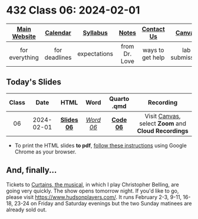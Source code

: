 # 432 Class 06: 2024-02-01

[Main Website](https://thomaselove.github.io/432-2024/) | [Calendar](https://thomaselove.github.io/432-2024/calendar.html) | [Syllabus](https://thomaselove.github.io/432-syllabus-2024/) | [Notes](https://thomaselove.github.io/432-notes/) | [Contact Us](https://thomaselove.github.io/432-2024/contact.html) | [Canvas](https://canvas.case.edu) | [Data and Code](https://github.com/THOMASELOVE/432-data) | [Sources](https://github.com/THOMASELOVE/432-classes-2024/tree/main/sources)
:-----------: | :--------------: | :----------: | :---------: | :-------------: | :-----------: | :------------: |:------:
for everything | for deadlines | expectations | from Dr. Love | ways to get help | lab submission | for downloads | to read

## Today's Slides

Class | Date | HTML | Word | Quarto .qmd | Recording
:---: | :--------: | :------: | :------: | :------: | :-------------:
06 | 2024-02-01 | **[Slides 06](https://thomaselove.github.io/432-slides-2024/slides06.html)** | *[Word 06](https://thomaselove.github.io/432-slides-2024/slides06w.docx)* | **[Code 06](https://github.com/THOMASELOVE/432-slides-2024/blob/main/slides06.qmd)** | Visit [Canvas](https://canvas.case.edu/), select **Zoom** and **Cloud Recordings**

- To print the HTML slides **to pdf**, [follow these instructions](https://quarto.org/docs/presentations/revealjs/presenting.html#print-to-pdf) using Google Chrome as your browser.

## And, finally...

Tickets to [Curtains, the musical](https://www.hudsonplayers.com/now-playing), in which I play Christopher Belling, are going very quickly. The show opens tomorrow night. If you'd like to go, please visit <https://www.hudsonplayers.com/>. It runs February 2-3, 9-11, 16-18, 23-24 on Friday and Saturday evenings but the two Sunday matinees are already sold out.
